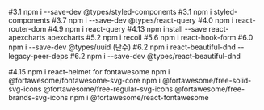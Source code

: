 #3.1 npm i --save-dev @types/styled-components
#3.1 npm i styled-components
#3.7 npm i --save-dev @types/react-query
#4.0 npm i react-router-dom
#4.9 npm i react-query
#4.13 npm install --save react-apexcharts apexcharts
#5.2 npm i recoil
#5.6 npm i react-hook-form
#6.0 npm i --save-dev @types/uuid (난수)
#6.2 npm i react-beautiful-dnd --legacy-peer-deps
#6.2 npm i --save-dev @types/react-beautiful-dnd

#4.15 npm i react-helmet
for fontawesome
npm i @fortawesome/fontawesome-svg-core
npm i @fortawesome/free-solid-svg-icons @fortawesome/free-regular-svg-icons @fortawesome/free-brands-svg-icons
npm i @fortawesome/react-fontawesome

